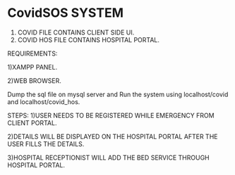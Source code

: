 # CovidSOS SYSTEM

1) COVID FILE CONTAINS CLIENT SIDE UI.
2) COVID HOS FILE CONTAINS HOSPITAL PORTAL.

REQUIREMENTS:

  1)XAMPP PANEL.
  
  2)WEB BROWSER.
  
Dump the sql file on mysql server and Run the system using localhost/covid and localhost/covid_hos.

STEPS:
1)USER NEEDS TO BE REGISTERED WHILE EMERGENCY FROM CLIENT PORTAL.

2)DETAILS WILL BE DISPLAYED ON THE HOSPITAL PORTAL AFTER THE USER FILLS THE DETAILS.

3)HOSPITAL RECEPTIONIST WILL ADD THE BED SERVICE THROUGH HOSPITAL PORTAL.


